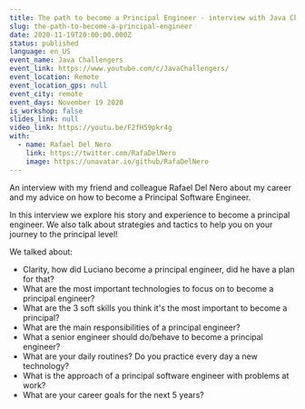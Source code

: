 ```yaml
---
title: The path to become a Principal Engineer - interview with Java Challengers
slug: the-path-to-become-a-principal-engineer
date: 2020-11-19T20:00:00.000Z
status: published
language: en_US
event_name: Java Challengers
event_link: https://www.youtube.com/c/JavaChallengers/
event_location: Remote
event_location_gps: null
event_city: remote
event_days: November 19 2020
is_workshop: false
slides_link: null
video_link: https://youtu.be/F2fH59pkr4g
with:
  - name: Rafael Del Nero
    link: https://twitter.com/RafaDelNero
    image: https://unavatar.io/github/RafaDelNero
---
```


An interview with my friend and colleague Rafael Del Nero about my career and my advice on how to become a Principal Software Engineer.

In this interview we explore his story and experience to become a principal engineer. We also talk about strategies and tactics to help you on your journey to the principal level!

We talked about:
- Clarity, how did Luciano become a principal engineer, did he have a plan for that?
- What are the most important technologies to focus on to become a principal engineer?
- What are the 3 soft skills you think it's the most important to become a principal?
- What are the main responsibilities of a principal engineer?
- What a senior engineer should do/behave to become a principal engineer?
- What are your daily routines? Do you practice every day a new technology?
- What is the approach of a principal software engineer with problems at work?
- What are your career goals for the next 5 years?